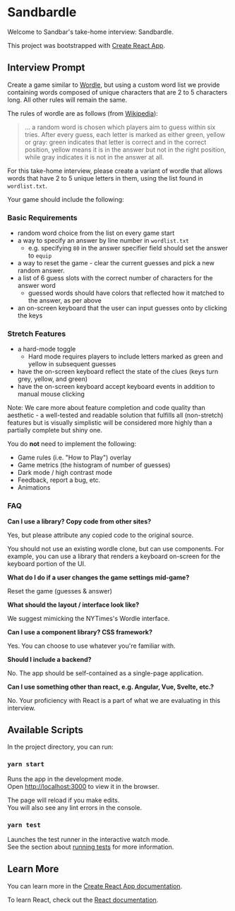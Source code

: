 # Sandbardle

Welcome to Sandbar's take-home interview: Sandbardle.

This project was bootstrapped with [Create React App](https://github.com/facebook/create-react-app).

## Interview Prompt

Create a game similar to [Wordle](https://www.nytimes.com/games/wordle/index.html),
but using a custom word list we provide containing words composed of unique characters that are 2 to 5 characters long.
All other rules will remain the same.

The rules of wordle are as follows (from [Wikipedia](https://en.wikipedia.org/wiki/Wordle#Gameplay)):

> ... a random word is chosen which players aim to guess within six tries.
> After every guess, each letter is marked as either green, yellow or gray:
> green indicates that letter is correct and in the correct position,
> yellow means it is in the answer but not in the right position,
> while gray indicates it is not in the answer at all.

For this take-home interview, please create a variant of wordle that allows words that have 2 to 5 unique letters in them, using the list found in `wordlist.txt`.

Your game should include the following:

### Basic Requirements

- random word choice from the list on every game start
- a way to specify an answer by line number in `wordlist.txt`
  - e.g. specifying `80` in the answer specifier field should set the answer to `equip`
- a way to reset the game - clear the current guesses and pick a new random answer.
- a list of 6 guess slots with the correct number of characters for the answer word
  - guessed words should have colors that reflected how it matched to the answer, as per above
- an on-screen keyboard that the user can input guesses onto by clicking the keys

### Stretch Features

- a hard-mode toggle
  - Hard mode requires players to include letters marked as green and yellow in subsequent guesses
- have the on-screen keyboard reflect the state of the clues (keys turn grey, yellow, and green)
- have the on-screen keyboard accept keyboard events in addition to manual mouse clicking

Note: We care more about feature completion and code quality than aesthetic - a well-tested and readable solution that fulfills all (non-stretch) features but is visually simplistic will be considered more highly than a partially complete but shiny one.

You do **not** need to implement the following:

- Game rules (i.e. "How to Play") overlay
- Game metrics (the histogram of number of guesses)
- Dark mode / high contrast mode
- Feedback, report a bug, etc.
- Animations

### FAQ

**Can I use a library? Copy code from other sites?**

Yes, but please attribute any copied code to the original source.

You should not use an existing wordle clone, but can use components.
For example, you can use a library that renders a keyboard on-screen for the keyboard portion of the UI.

**What do I do if a user changes the game settings mid-game?**

Reset the game (guesses & answer)

**What should the layout / interface look like?**

We suggest mimicking the NYTimes's Wordle interface.

**Can I use a component library? CSS framework?**

Yes. You can choose to use whatever you're familiar with.

**Should I include a backend?**

No. The app should be self-contained as a single-page application.

**Can I use something other than react, e.g. Angular, Vue, Svelte, etc.?**

No. Your proficiency with React is a part of what we are evaluating in this interview.

## Available Scripts

In the project directory, you can run:

### `yarn start`

Runs the app in the development mode.\
Open [http://localhost:3000](http://localhost:3000) to view it in the browser.

The page will reload if you make edits.\
You will also see any lint errors in the console.

### `yarn test`

Launches the test runner in the interactive watch mode.\
See the section about [running tests](https://facebook.github.io/create-react-app/docs/running-tests) for more information.

## Learn More

You can learn more in the [Create React App documentation](https://facebook.github.io/create-react-app/docs/getting-started).

To learn React, check out the [React documentation](https://reactjs.org/).
